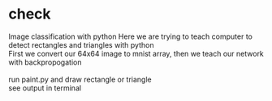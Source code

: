 # check
Image classification with python
Here we are trying to teach computer to detect rectangles and triangles with python
<br>
First we convert our 64x64 image to mnist array, then we teach our network with backpropogation
<br>
<br>
run paint.py and draw rectangle or triangle
<br> 
see output in terminal

